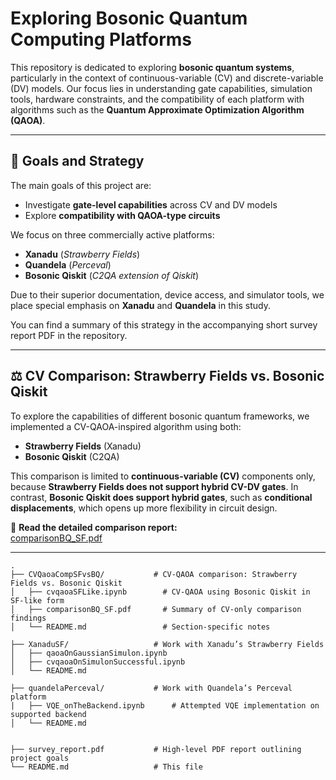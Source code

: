 # Exploring Bosonic Quantum Computing Platforms

This repository is dedicated to exploring **bosonic quantum systems**, particularly in the context of continuous-variable (CV) and discrete-variable (DV) models. Our focus lies in understanding gate capabilities, simulation tools, hardware constraints, and the compatibility of each platform with algorithms such as the **Quantum Approximate Optimization Algorithm (QAOA)**.

---

## 📌 Goals and Strategy

The main goals of this project are:

- Investigate **gate-level capabilities** across CV and DV models
- Explore **compatibility with QAOA-type circuits**

We focus on three commercially active platforms:

- **Xanadu** (*Strawberry Fields*)
- **Quandela** (*Perceval*)
- **Bosonic Qiskit** (*C2QA extension of Qiskit*)

Due to their superior documentation, device access, and simulator tools, we place special emphasis on **Xanadu** and **Quandela** in this study.

You can find a summary of this strategy in the accompanying short survey report PDF in the repository.

---

## ⚖️ CV Comparison: Strawberry Fields vs. Bosonic Qiskit

To explore the capabilities of different bosonic quantum frameworks, we implemented a CV-QAOA-inspired algorithm using both:

- **Strawberry Fields** (Xanadu)
- **Bosonic Qiskit** (C2QA)

This comparison is limited to **continuous-variable (CV)** components only, because **Strawberry Fields does not support hybrid CV-DV gates**. In contrast, **Bosonic Qiskit does support hybrid gates**, such as **conditional displacements**, which opens up more flexibility in circuit design.

📄 **Read the detailed comparison report:**  
[comparisonBQ_SF.pdf](CVQaoaCompSFvsBQ/comparisonBQ_SF.pdf)

---


```text
.
├── CVQaoaCompSFvsBQ/           # CV-QAOA comparison: Strawberry Fields vs. Bosonic Qiskit
│   ├── cvqaoaSFLike.ipynb        # CV-QAOA using Bosonic Qiskit in SF-like form
│   ├── comparisonBQ_SF.pdf       # Summary of CV-only comparison findings
│   └── README.md                 # Section-specific notes

├── XanaduSF/                   # Work with Xanadu’s Strawberry Fields
│   ├── qaoaOnGaussianSimulon.ipynb
│   ├── cvqaoaOnSimulonSuccessful.ipynb
│   └── README.md

├── quandelaPerceval/           # Work with Quandela’s Perceval platform
|   ├── VQE_onTheBackend.ipynb      # Attempted VQE implementation on supported backend
│   └── README.md


├── survey_report.pdf           # High-level PDF report outlining project goals
└── README.md                   # This file
```
